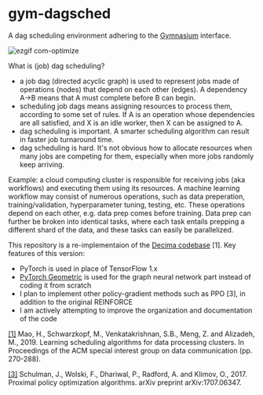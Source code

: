 # gym-dagsched

A dag scheduling environment adhering to the [Gymnasium](https://github.com/Farama-Foundation/Gymnasium) interface.

![ezgif com-optimize](https://user-images.githubusercontent.com/20342690/217447704-5f5a6ad2-4d16-4e2b-9515-99b2ee1e70b0.gif)


What is (job) dag scheduling?
- a job dag (directed acyclic graph) is used to represent jobs made of operations (nodes) that depend on each other (edges). A dependency A->B means that A must complete before B can begin.
- scheduling job dags means assigning resources to process them, according to some set of rules. If A is an operation whose dependencies are all satisfied, and X is an idle worker, then X can be assigned to A.
- dag scheduling is important. A smarter scheduling algorithm can result in faster job turnaround time.
- dag scheduling is hard. It's not obvious how to allocate resources when many jobs are competing for them, especially when more jobs randomly keep arriving.

Example: a cloud computing cluster is responsible for receiving jobs (aka workflows) and executing them using its resources. A machine learning workflow may consist of numerous operations, such as data preperation, training/validation, hyperparameter tuning, testing, etc. These operations depend on each other, e.g. data prep comes before training. Data prep can further be broken into identical tasks, where each task entails prepping a different shard of the data, and these tasks can easily be parallelized.

This repository is a re-implementaion of the [Decima codebase](https://github.com/hongzimao/decima-sim) [1]. Key features of this version:
- PyTorch is used in place of TensorFlow 1.x 
- [PyTorch Geometric](https://github.com/pyg-team/pytorch_geometric) is used for the graph neural network part instead of coding it from scratch
- I plan to implement other policy-gradient methods such as PPO [3], in addition to the original REINFORCE
- I am actively attempting to improve the organization and documentation of the code

[[1]](https://dl.acm.org/doi/abs/10.1145/3341302.3342080) Mao, H., Schwarzkopf, M., Venkatakrishnan, S.B., Meng, Z. and Alizadeh, M., 2019. Learning scheduling algorithms for data processing clusters. In Proceedings of the ACM special interest group on data communication (pp. 270-288).

[[3]](https://arxiv.org/pdf/1707.06347.pdf) Schulman, J., Wolski, F., Dhariwal, P., Radford, A. and Klimov, O., 2017. Proximal policy optimization algorithms. arXiv preprint arXiv:1707.06347.





